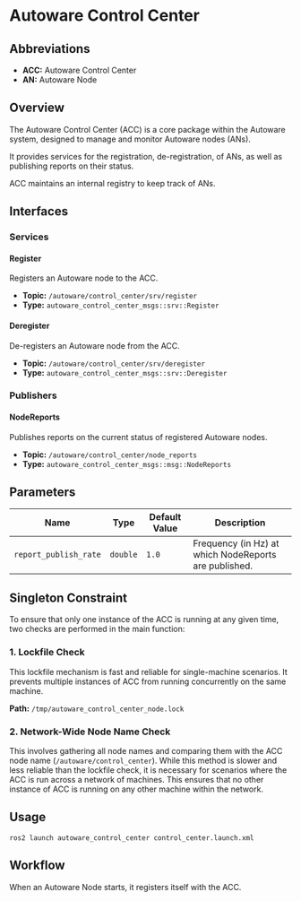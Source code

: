 # Autoware Control Center

## Abbreviations

- **ACC:** Autoware Control Center
- **AN:** Autoware Node

## Overview

The Autoware Control Center (ACC) is a core package within the Autoware system, designed to manage and monitor Autoware
nodes (ANs).

It provides services for the registration, de-registration, of ANs, as well as publishing reports on
their status.

ACC maintains an internal registry to keep track of ANs.

## Interfaces

### Services

#### Register

Registers an Autoware node to the ACC.

- **Topic:** `/autoware/control_center/srv/register`
- **Type:** `autoware_control_center_msgs::srv::Register`

#### Deregister

De-registers an Autoware node from the ACC.

- **Topic:** `/autoware/control_center/srv/deregister`
- **Type:** `autoware_control_center_msgs::srv::Deregister`

### Publishers

#### NodeReports

Publishes reports on the current status of registered Autoware nodes.

- **Topic:** `/autoware/control_center/node_reports`
- **Type:** `autoware_control_center_msgs::msg::NodeReports`

## Parameters

| Name                  | Type     | Default Value | Description                                           |
| --------------------- | -------- | ------------- | ----------------------------------------------------- |
| `report_publish_rate` | `double` | `1.0`         | Frequency (in Hz) at which NodeReports are published. |

## Singleton Constraint

To ensure that only one instance of the ACC is running at any given time, two checks are performed in the main function:

### 1. Lockfile Check

This lockfile mechanism is fast and reliable for single-machine scenarios.
It prevents multiple instances of ACC from running concurrently on the same machine.

**Path:** `/tmp/autoware_control_center_node.lock`

### 2. Network-Wide Node Name Check

This involves gathering all node names and comparing them with the ACC node name (`/autoware/control_center`).
While this method is slower and less reliable than the lockfile check,
it is necessary for scenarios where the ACC is run across a network of machines.
This ensures that no other instance of ACC is running on any other machine within the network.

## Usage

`ros2 launch autoware_control_center control_center.launch.xml`

## Workflow

When an Autoware Node starts, it registers itself with the ACC.
